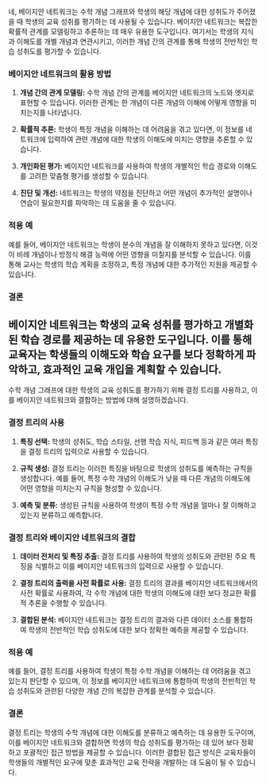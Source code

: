 네, 베이지안 네트워크는 수학 개념 그래프와 학생의 해당 개념에 대한 성취도가 주어졌을 때 학생의 교육 성취를 평가하는 데 사용될 수 있습니다. 베이지안 네트워크는 복잡한 확률적 관계를 모델링하고 추론하는 데 매우 유용한 도구입니다. 여기서는 학생의 지식과 이해도를 개별 개념과 연관시키고, 이러한 개념 간의 관계를 통해 학생의 전반적인 학습 성취도를 평가할 수 있습니다.

### 베이지안 네트워크의 활용 방법

1. **개념 간의 관계 모델링:** 수학 개념 간의 관계를 베이지안 네트워크의 노드와 엣지로 표현할 수 있습니다. 이러한 관계는 한 개념이 다른 개념의 이해에 어떻게 영향을 미치는지를 나타냅니다.

2. **확률적 추론:** 학생이 특정 개념을 이해하는 데 어려움을 겪고 있다면, 이 정보를 네트워크에 입력하여 관련 개념에 대한 학생의 이해도에 미치는 영향을 추론할 수 있습니다.

3. **개인화된 평가:** 베이지안 네트워크를 사용하여 학생의 개별적인 학습 경로와 이해도를 고려한 맞춤형 평가를 생성할 수 있습니다.

4. **진단 및 개선:** 네트워크는 학생의 약점을 진단하고 어떤 개념이 추가적인 설명이나 연습이 필요한지를 파악하는 데 도움을 줄 수 있습니다.

### 적용 예

예를 들어, 베이지안 네트워크는 학생이 분수의 개념을 잘 이해하지 못하고 있다면, 이것이 비례 개념이나 방정식 해결 능력에 어떤 영향을 미칠지를 분석할 수 있습니다. 이를 통해 교사는 학생의 학습 계획을 조정하고, 특정 개념에 대한 추가적인 지원을 제공할 수 있습니다.

### 결론

베이지안 네트워크는 학생의 교육 성취를 평가하고 개별화된 학습 경로를 제공하는 데 유용한 도구입니다. 이를 통해 교육자는 학생들의 이해도와 학습 요구를 보다 정확하게 파악하고, 효과적인 교육 개입을 계획할 수 있습니다.
---
수학 개념 그래프에 대한 학생의 교육 성취도를 평가하기 위해 결정 트리를 사용하고, 이를 베이지안 네트워크와 결합하는 방법에 대해 설명하겠습니다.

### 결정 트리의 사용

1. **특징 선택:** 학생의 성취도, 학습 스타일, 선행 학습 지식, 피드백 등과 같은 여러 특징을 결정 트리의 입력으로 사용할 수 있습니다.

2. **규칙 생성:** 결정 트리는 이러한 특징을 바탕으로 학생의 성취도를 예측하는 규칙을 생성합니다. 예를 들어, 특정 수학 개념의 이해도가 낮을 때 다른 개념의 이해도에 어떤 영향을 미치는지 규칙을 형성할 수 있습니다.

3. **예측 및 분류:** 생성된 규칙을 사용하여 학생이 특정 수학 개념을 얼마나 잘 이해하고 있는지 분류하고 예측합니다.

### 결정 트리와 베이지안 네트워크의 결합

1. **데이터 전처리 및 특징 추출:** 결정 트리를 사용하여 학생의 성취도와 관련된 주요 특징을 식별하고 이를 베이지안 네트워크의 입력으로 사용할 수 있습니다.

2. **결정 트리의 출력을 사전 확률로 사용:** 결정 트리의 결과를 베이지안 네트워크에서의 사전 확률로 사용하여, 각 수학 개념에 대한 학생의 이해도에 대한 보다 정교한 확률적 추론을 수행할 수 있습니다.

3. **결합된 분석:** 베이지안 네트워크는 결정 트리의 결과와 다른 데이터 소스를 통합하여 학생의 전반적인 학습 성취도에 대한 보다 정확한 예측을 제공할 수 있습니다.

### 적용 예

예를 들어, 결정 트리를 사용하여 학생이 특정 수학 개념을 이해하는 데 어려움을 겪고 있는지 판단할 수 있으며, 이 정보를 베이지안 네트워크에 통합하여 학생의 전반적인 학습 성취도와 관련된 다양한 개념 간의 복잡한 관계를 분석할 수 있습니다.

### 결론

결정 트리는 학생의 수학 개념에 대한 이해도를 분류하고 예측하는 데 유용한 도구이며, 이를 베이지안 네트워크와 결합하면 학생의 학습 성취도를 평가하는 데 있어 보다 정확하고 포괄적인 접근 방법을 제공할 수 있습니다. 이러한 결합된 접근 방식은 교육자들이 학생들의 개별적인 요구에 맞춘 효과적인 교육 전략을 개발하는 데 도움이 될 수 있습니다.

